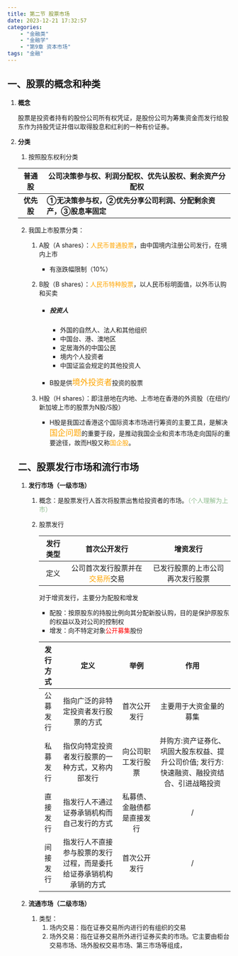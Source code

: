 ```yaml
---
title: 第二节 股票市场
date: 2023-12-21 17:32:57
categories: 
	- "金融类"
	- "金融学"
	- "第9章 资本市场"
tags: "金融"
---
```

## 一、股票的概念和种类

1. **概念**

   ​        股票是投资者持有的股份公司所有权凭证，是股份公司为筹集资金而发行给股东作为持股凭证并借以取得股息和红利的一种有价证券。

2. **分类**

   1. 按照股东权利分类

   |   普通股   | 公司决策参与权、利润分配权、优先认股权、剩余资产分配权       |
   | :--------: | ------------------------------------------------------------ |
   | **优先股** | **①无决策参与权，②优先分享公司利润、分配剩余资产，③股息率固定** |

    2. 我国上市股票分类：

       1. A股（A shares）：<font color='orange'>人民币普通股票</font>，由中国境内注册公司发行，在境内上市

          -  有涨跌幅限制（10%）

       2. B股（B shares）：<font color='orange'>人民币特种股票</font>，以人民币标明面值，以外币认购和买卖

          - ##### 投资人

            - 外国的自然人、法人和其他组织
            - 中国台、港、澳地区
            - 定居海外的中国公民
            - 境内个人投资者
            - 中国证监会规定的其他投资人

          - B股是供<font color='orange' size='4'>境外投资者</font>投资的股票

       3. H股（H shares）：即注册地在内地、上市地在香港的外资股（在纽约/新加坡上市的股票为N股/S股）

          - H股是我国过香港这个国际资本市场进行筹资的主要工具，是解决<font color='orange' size="4">国企问题</font>的重要于段，是推动我国企业和资本市场走向国际的重要途径，故而H股又称<font color='orange'>国企股</font>。

   ## 二、股票发行市场和流行市场

   1. **发行市场（一级市场）**

      1. 概念：是股票发行人首次将股票出售给投资者的市场。<font color='DarkSeaGreen'>（个人理解为上市）</font>

      2. 股票发行

         | 发行类型 |                        首次公开发行                        |             增资发行             |
         | :------: | :--------------------------------------------------------: | :------------------------------: |
         |   定义   | 公司首次发行股票并在<font color='orange'>交易所</font>交易 | 已发行股票的上市公司再次发行股票 |

         对于增资发行，主要分为配股和增发

         - 配股：按原股东的持股比例向其分配新股认购，目的是保护原股东的权益以及对公司的控制权
         - 增发：向不特定对象<font color='red'>公开募集</font>股份

         | 发行方式 |                             定义                             |            举例            |                             作用                             |
         | :------: | :----------------------------------------------------------: | :------------------------: | :----------------------------------------------------------: |
         | 公募发行 |             指向广泛的非特定投资者发行股票的方式             |        首次公开发行        |                    主要用于大资金量的募集                    |
         | 私募发行 |       指仅向特定投资者发行股票的一种方式，又称内部发行       |     向公司职工发行股票     | 并购方:资产证券化、巩固大股东权益、提升公司价值; 发行方: 快速融资、融投资结合、引进战略投资 |
         | 直接发行 |          指发行人不通过证券承销机构而自己发行的方式          | 私募债、金融债都是直接发行 |                              /                               |
         | 间接发行 | 指发行人不直接参与股票的发行过程，而是委托给证券承销机构承销的方式 |        首次公开发行        |                              /                               |

   2. **流通市场（二级市场）**

      1. 类型：
         1. 场内交易：指在证券交易所内进行的有组织的交易
         2. 场外交易：指在证券交易所外进行证券买卖的市场。它主要由柜台交易市场、场外股权交易市场、第三市场等组成，

